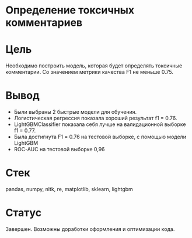 # Определение токсичных комментариев

# Цель

Необходимо построить модель, которая будет определять токсичные комментарии. Со значением метрики качества F1 не меньше 0.75.  

# Вывод

 - Были выбраны 2 быстрые модели для обучения.
 - Логистическая регрессия показала хороший результат f1 = 0.76.
 - LightGBMClassifier показала себя лучше на валидационной выборке f1 = 0.77.
 - Была достигнута F1 = 0.76 на тестовой выборке, с помощью модели LightGBM
 - ROC-AUC на тестовой выборке 0,96

# Стек

pandas, numpy, nltk, re, matplotlib, sklearn, lightgbm

# Статус

Завершен. Возможны доработки оформления и оптимизации кода.

